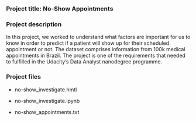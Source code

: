 ### Project title: No-Show Appointments


### Project description


In this project, we worked to understand what factors are important for us to know in order to predict if a patient will show up for their scheduled appointment or not.  The dataset comprises information from 100k medical appointments in Brazil. The project is one of the requirements that needed to fulfilled in the Udacity’s Data Analyst nanodegree programme. 

### Project files

- no-show_investigate.hmtl

- no-show_investigate.ipynb

- no-show_appointments.txt
